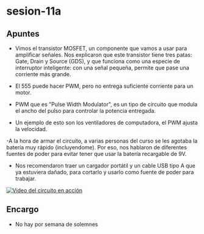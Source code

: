 # sesion-11a

## Apuntes
- Vimos el transistor MOSFET, un componente que vamos a usar para amplificar señales. Nos explicaron que este transistor tiene tres patas: Gate, Drain y Source (GDS), y que funciona como una especie de interruptor inteligente: con una señal pequeña, permite que pase una corriente más grande.
  
- El 555 puede hacer PWM, pero no entrega suficiente corriente para un motor.
  
- PWM que es "Pulse Width Modulator", es un tipo de circuito que modula el ancho del pulso para controlar la potencia entregada.

- Un ejemplo de esto son los ventiladores de computadora, el PWM ajusta la velocidad.

-A la hora de armar el circuito, a varias personas del curso se les agotaba la batería muy rápido (incluyendome). Por eso, nos hablaron de diferentes fuentes de poder para evitar tener que usar la batería recargable de 9V.

- Nos recomendaron traer un cargador portátil y un cable USB tipo A que ya estuviera dañado, para cortarlo y usarlo como fuente de poder para trabajar.

[![Video del circuito en acción](https://img.youtube.com/vi/d-slwTrh7Tw/0.jpg)](https://www.youtube.com/shorts/d-slwTrh7Tw)


## Encargo
- No hay por semana de solemnes

